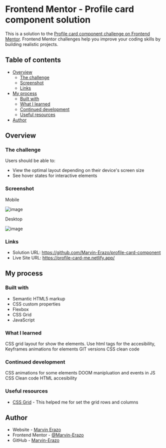 # Frontend Mentor - Profile card component solution

This is a solution to the [Profile card component challenge on Frontend Mentor](https://www.frontendmentor.io/challenges/profile-card-component-cfArpWshJ). Frontend Mentor challenges help you improve your coding skills by building realistic projects. 

## Table of contents

- [Overview](#overview)
  - [The challenge](#the-challenge)
  - [Screenshot](#screenshot)
  - [Links](#links)
- [My process](#my-process)
  - [Built with](#built-with)
  - [What I learned](#what-i-learned)
  - [Continued development](#continued-development)
  - [Useful resources](#useful-resources)
- [Author](#author)

## Overview

### The challenge

Users should be able to:

- View the optimal layout depending on their device's screen size
- See hover states for interactive elements

### Screenshot

Mobile

![image](https://user-images.githubusercontent.com/90436675/159397674-8a4f4786-d664-4e72-89a9-5e9924c19f67.png)


Desktop

![image](https://user-images.githubusercontent.com/90436675/159397254-b999ff08-e051-421e-8d13-37aa1b7947a7.png)


### Links

- Solution URL: https://github.com/Marvin-Erazo/profile-card-component
- Live Site URL: https://profile-card-me.netlify.app/

## My process

### Built with

- Semantic HTML5 markup
- CSS custom properties
- Flexbox
- CSS Grid
- JavaScript
### What I learned

CSS grid layout for show the elements. Use html tags for the accesibility, Keyframes animations for elements
GIT versions
CSS clean code

### Continued development

CSS animations for some elements
DOOM manipluation and events in JS
CSS Clean code
HTML accesibility

### Useful resources

- [CSS Grid](https://developer.mozilla.org/es/docs/Web/CSS/CSS_Grid_Layout) - This helped me for set the grid rows and columns

## Author

- Website - [Marvin Erazo](https://marvin-erazo.github.io/)
- Frontend Mentor - [@Marvin-Erazo](https://www.frontendmentor.io/profile/Marvin-Erazo)
- GitHub - [Marvin-Erazo](https://github.com/Marvin-Erazo)
